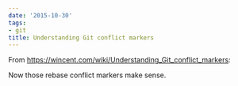 ```yaml
---
date: '2015-10-30'
tags:
- git
title: Understanding Git conflict markers
---
```


From https://wincent.com/wiki/Understanding_Git_conflict_markers:

Now those rebase conflict markers make sense.
